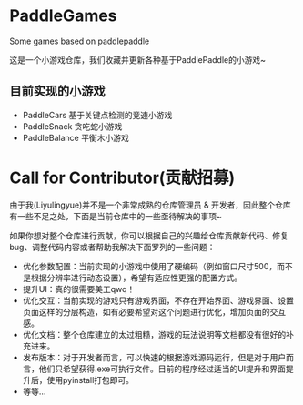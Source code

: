 # PaddleGames
Some games based on paddlepaddle

这是一个小游戏仓库，我们收藏并更新各种基于PaddlePaddle的小游戏~

## 目前实现的小游戏
- PaddleCars 基于关键点检测的竞速小游戏
- PaddleSnack 贪吃蛇小游戏
- PaddleBalance 平衡木小游戏

# Call for Contributor(贡献招募)

由于我(Liyulingyue)并不是一个非常成熟的仓库管理员 & 开发者，因此整个仓库有一些不足之处，下面是当前仓库中的一些亟待解决的事项~ 

如果你想对整个仓库进行贡献，你可以根据自己的兴趣给仓库贡献新代码、修复bug、调整代码内容或者帮助我解决下面罗列的一些问题：

- 优化参数配置：当前实现的小游戏中使用了硬编码（例如窗口尺寸500，而不是根据分辨率进行动态设置），希望有适应性更强的配置方式。
- 提升UI：真的很需要美工qwq！
- 优化交互：当前实现的游戏只有游戏界面，不存在开始界面、游戏界面、设置页面这样的分层构造，如有必要希望对这个问题进行优化，增加页面的交互感。
- 优化文档：整个仓库建立的太过粗糙，游戏的玩法说明等文档都没有很好的补充进来。
- 发布版本：对于开发者而言，可以快速的根据游戏源码运行，但是对于用户而言，他们只希望获得.exe可执行文件。目前的程序经过适当的UI提升和界面提升后，使用pyinstall打包即可。
- 等等...
